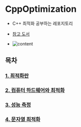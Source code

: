 # CppOptimization
- C++ 최적화 공부하는 레포지토리

- [참고 도서](https://books.google.co.kr/books/about/Optimized_C++.html?id=V1kPDAAAQBAJ&source=kp_cover&redir_esc=y)
- ![content](https://user-images.githubusercontent.com/21440957/76327541-7cff3680-632d-11ea-8cfe-64493f24a3a9.jpg)

## 목차
### [1. 최적화란](https://github.com/tdm1223/CppOptimization/blob/master/ch01.md)

### [2. 컴퓨터 하드웨어와 최적화](https://github.com/tdm1223/CppOptimization/blob/master/ch02.md)

### [3. 성능 측정](https://github.com/tdm1223/CppOptimization/blob/master/ch03.md)

### [4. 문자열 최적화](https://github.com/tdm1223/CppOptimization/blob/master/ch04.md)
